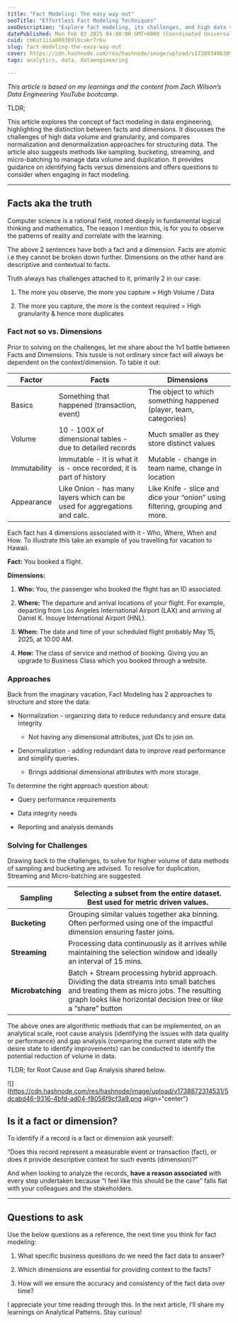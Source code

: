 ```yaml
---
title: "Fact Modeling: The easy way out"
seoTitle: "Effortless Fact Modeling Techniques"
seoDescription: "Explore fact modeling, its challenges, and high data volume management using normalization and denormalization techniques"
datePublished: Mon Feb 03 2025 04:00:00 GMT+0000 (Coordinated Universal Time)
cuid: cm6ut1i1a000309lbcakr7r6u
slug: fact-modeling-the-easy-way-out
cover: https://cdn.hashnode.com/res/hashnode/image/upload/v1738934963090/1d973fb8-9d0e-43b3-9e32-107d03ae4c9e.png
tags: analytics, data, dataengineering

---
```


*This article is based on my learnings and the content from Zach Wilson’s Data Engineering YouTube bootcamp.*

TLDR;

This article explores the concept of fact modeling in data engineering, highlighting the distinction between facts and dimensions. It discusses the challenges of high data volume and granularity, and compares normalization and denormalization approaches for structuring data. The article also suggests methods like sampling, bucketing, streaming, and micro-batching to manage data volume and duplication. It provides guidance on identifying facts versus dimensions and offers questions to consider when engaging in fact modeling.

---

## Facts aka the truth

Computer science is a rational field, rooted deeply in fundamental logical thinking and mathematics. The reason I mention this, is for you to observe the patterns of reality and correlate with the learning.

The above 2 sentences have both a fact and a dimension. Facts are atomic i.e they cannot be broken down further. Dimensions on the other hand are descriptive and contextual to facts.

Truth always has challenges attached to it, primarily 2 in our case:

1. The more you observe, the more you capture = High Volume / Data
    
2. The more you capture, the more is the context required = High granularity & hence more duplicates
    

### Fact not so vs. Dimensions

Prior to solving on the challenges, let me share about the 1v1 battle between Facts and Dimensions. This tussle is not ordinary since fact will always be dependent on the context/dimension. To table it out:

| **Factor** | **Facts** | **Dimensions** |
| --- | --- | --- |
| Basics | Something that happened (transaction, event) | The object to which something happened (player, team, categories) |
| Volume | 10 - 100X of dimensional tables - due to detailed records | Much smaller as they store distinct values |
| Immutability | Immutable - It is what it is - once recorded, it is part of history | Mutable - change in team name, change in location |
| Appearance | Like Onion - has many layers which can be used for aggregations and calc. | Like Knife - slice and dice your “onion” using filtering, grouping and more. |

Each fact has 4 dimensions associated with it - Who, Where, When and How. To illustrate this take an example of you travelling for vacation to Hawaii.

**Fact:** You booked a flight.

**Dimensions:**

1. **Who:** You, the passenger who booked the flight has an ID associated.
    
2. **Where:** The departure and arrival locations of your flight. For example, departing from Los Angeles International Airport (LAX) and arriving at Daniel K. Inouye International Airport (HNL).
    
3. **When:** The date and time of your scheduled flight probably May 15, 2025, at 10:00 AM.
    
4. **How:** The class of service and method of booking. Giving you an upgrade to Business Class which you booked through a website.
    

### Approaches

Back from the imaginary vacation, Fact Modeling has 2 approaches to structure and store the data:

* Normalization - organizing data to reduce redundancy and ensure data integrity
    
    * Not having any dimensional attributes, just IDs to join on.
        
* Denormalization - adding redundant data to improve read performance and simplify queries.
    
    * Brings additional dimensional attributes with more storage.
        

To determine the right approach question about:

* Query performance requirements
    
* Data integrity needs
    
* Reporting and analysis demands
    

### Solving for Challenges

Drawing back to the challenges, to solve for higher volume of data methods of sampling and bucketing are advised. To resolve for duplication, Streaming and Micro-batching are suggested.

| **Sampling** | Selecting a subset from the entire dataset. Best used for metric driven values. |
| --- | --- |
| **Bucketing** | Grouping similar values together aka binning. Often performed using one of the impactful dimension ensuring faster joins. |
| **Streaming** | Processing data continuously as it arrives while maintaining the selection window and ideally an interval of 15 mins. |
| **Microbatching** | Batch + Stream processing hybrid approach. Dividing the data streams into small batches and treating them as micro jobs. The resulting graph looks like horizontal decision tree or like a “share” button |

The above ones are algorithmic methods that can be implemented, on an analytical scale, root cause analysis (identifying the issues with data quality or performance) and gap analysis (comparing the current state with the desire state to identify improvements) can be conducted to identify the potential reduction of volume in data.

TLDR; for Root Cause and Gap Analysis shared below.

![](https://cdn.hashnode.com/res/hashnode/image/upload/v1738872314531/5dcabd46-9316-4bfd-ad04-f8056f9cf3a9.png align="center")

## Is it a fact or dimension?

To identify if a record is a fact or dimension ask yourself:

“Does this record represent a measurable event or transaction (fact), or does it provide descriptive context for such events (dimension)?”

And when looking to analyze the records, **have a reason associated** with every step undertaken because “I feel like this should be the case” falls flat with your colleagues and the stakeholders.

---

## Questions to ask

Use the below questions as a reference, the next time you think for fact modeling:

1. What specific business questions do we need the fact data to answer?
    
2. Which dimensions are essential for providing context to the facts?
    
3. How will we ensure the accuracy and consistency of the fact data over time?
    

I appreciate your time reading through this. In the next article, I’ll share my learnings on Analytical Patterns. Stay curious!
